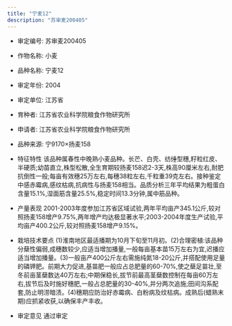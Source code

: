 ```yaml
---
title: "宁麦12"
description: "苏审麦200405"
---
```

* 审定编号:  苏审麦200405

*  作物名称:  小麦

*  品种名称:  宁麦12

*  审定年份:  2004

*  审定单位:  江苏省

* 育种者:  江苏省农业科学院粮食作物研究所

*  申请者:  江苏省农业科学院粮食作物研究所

*  品种来源:  宁9170×扬麦158

*  特征特性
该品种属春性中晚熟小麦品种。长芒、白壳、纺缍型穗,籽粒红皮、半硬质;幼苗直立,株型松散,全生育期较扬麦158迟2-3天,株高90厘米左右,耐肥抗倒性一般;每亩有效穗25万左右,每穗38粒左右,千粒重39克左右。接种鉴定中感赤霉病,感纹枯病,抗病性与扬麦158相当。品质分析三年平均结果为粗蛋白含量15.1%,湿面筋含量25.5%,稳定时间13.3分钟,属中筋品种。

*  产量表现
2001-2003年度参加江苏省区域试验,两年平均亩产345.1公斤,较对照扬麦158增产9.75%,两年增产均达极显著水平;2003-2004年度生产试验,平均亩产400.2公斤,较对照扬麦158增产9.15%。

*  栽培技术要点
(1)淮南地区最适播期为10月下旬至11月初。(2)合理密植:该品种分蘖性偏弱,成穗数较少,应适当增加播量,一般每亩基本苗15万左右为宜,迟播应适当增加播量。(3)一般亩产400公斤左右需施纯氮18-20公斤,并搭配使用足量的磷钾肥。前期大力促进,基苗肥一般应占总肥量的60-70%,使之蘖足苗壮,至冬前亩茎蘖数达40万左右;中期保稳长,拔节前最高茎蘖数控制在每亩60万左右,拔节后及时施好穗肥,一般占总肥量的30-40%,并分两次追施;田间沟系配套,防止明涝暗渍。(4)穗期应防治好赤霉病、白粉病及纹枯病。成熟后(蜡熟末期)应抓紧收获,以确保丰产丰收。

*  审定意见
通过审定
